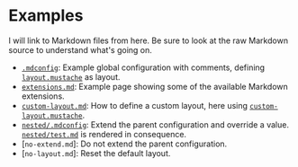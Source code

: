 Examples
========

I will link to Markdown files from here. Be sure to look at the
raw Markdown source to understand what's going on.

* [`.mdconfig`](.mdconfig): Example global configuration with comments,
  defining [`layout.mustache`](layout.mustache) as layout.
* [`extensions.md`](extensions.md): Example page showing some of the
  available Markdown extensions.
* [`custom-layout.md`](custom-layout.md): How to define a custom layout,
  here using [`custom-layout.mustache`](custom-layout.mustache).
* [`nested/.mdconfig`](nested/.mdconfig): Extend the parent configuration
  and override a value. [`nested/test.md`](nested/test.md) is rendered
  in consequence.
* [`no-extend.md`]: Do not extend the parent configuration.
* [`no-layout.md`]: Reset the default layout.
